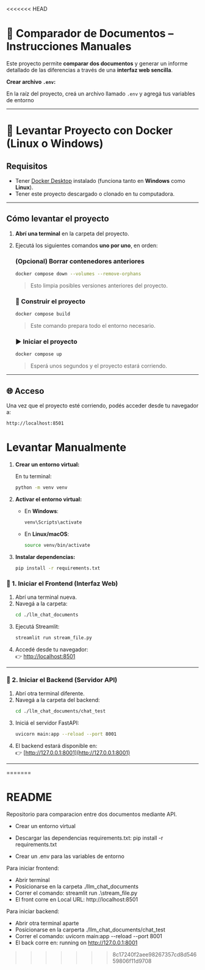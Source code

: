<<<<<<< HEAD
# 📄 Comparador de Documentos – Instrucciones Manuales

Este proyecto permite **comparar dos documentos** y generar un informe detallado de las diferencias a través de una **interfaz web sencilla**.



**Crear archivo `.env`:**

   En la raíz del proyecto, creá un archivo llamado `.env` y agregá tus variables de entorno

---

# 🐳 Levantar Proyecto con Docker (Linux o Windows)

## Requisitos

- Tener [Docker Desktop](https://www.docker.com/products/docker-desktop/) instalado (funciona tanto en **Windows** como **Linux**).
- Tener este proyecto descargado o clonado en tu computadora.

---

##  Cómo levantar el proyecto

1. **Abrí una terminal** en la carpeta del proyecto.

2. Ejecutá los siguientes comandos **uno por uno**, en orden:

   ### (Opcional) Borrar contenedores anteriores
   ```bash
   docker compose down --volumes --remove-orphans
   ```

   > Esto limpia posibles versiones anteriores del proyecto.

   ### 🔧 Construir el proyecto
   ```bash
   docker compose build
   ```

   > Este comando prepara todo el entorno necesario.

   ### ▶️ Iniciar el proyecto
   ```bash
   docker compose up
   ```

   > Esperá unos segundos y el proyecto estará corriendo.

---

## 🌐 Acceso

Una vez que el proyecto esté corriendo, podés acceder desde tu navegador a:

```
http://localhost:8501
```



# Levantar Manualmente

1. **Crear un entorno virtual:**

   En tu terminal:
   ```bash
   python -m venv venv
   ```

2. **Activar el entorno virtual:**

   - En **Windows**:
     ```bash
     venv\Scripts\activate
     ```
   - En **Linux/macOS**:
     ```bash
     source venv/bin/activate
     ```

3. **Instalar dependencias:**
   ```bash
   pip install -r requirements.txt
   ```

### 🔷 1. Iniciar el Frontend (Interfaz Web)

1. Abrí una terminal nueva.
2. Navegá a la carpeta:
   ```bash
   cd ./llm_chat_documents
   ```
3. Ejecutá Streamlit:
   ```bash
   streamlit run stream_file.py
   ```
4. Accedé desde tu navegador:  
   👉 [http://localhost:8501](http://localhost:8501)

---

### 🔶 2. Iniciar el Backend (Servidor API)

1. Abrí otra terminal diferente.
2. Navegá a la carpeta del backend:
   ```bash
   cd ./llm_chat_documents/chat_test
   ```
3. Iniciá el servidor FastAPI:
   ```bash
   uvicorn main:app --reload --port 8001
   ```
4. El backend estará disponible en:  
   👉 [http://127.0.0.1:8001](http://127.0.0.1:8001)

---
=======
# README 

Repositorio para comparacion entre dos documentos mediante API. 

- Crear un entorno virtual
- Descargar las dependencias requirements.txt: pip install -r requirements.txt

- Crear un .env para las variables de entorno


Para iniciar frontend:
- Abrir terminal 
- Posicionarse en la carpeta ./llm_chat_documents 
- Correr el comando: streamlit run .\stream_file.py
- El front corre en Local URL: http://localhost:8501

Para iniciar backend: 
- Abrir otra terminal aparte
- Posicionarse en la carperta ./llm_chat_documents/chat_test
- Correr el comando: uvicorn main:app --reload --port 8001 
- El back corre en: running on http://127.0.0.1:8001 


>>>>>>> 8c17240f2aee98267357cd8d54659806f11d9708

